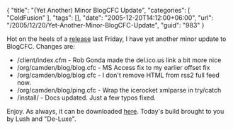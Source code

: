 {
	"title": "(Yet Another) Minor BlogCFC Update",
	"categories": [
		"ColdFusion"
	],
	"tags": [],
	"date": "2005-12-20T14:12:00+06:00",
	"url": "/2005/12/20/Yet-Another-Minor-BlogCFC-Update",
	"guid": "983"
}

Hot on the heels of a <a href="http://ray.camdenfamily.com/index.cfm/2005/12/16/BlogCFC-ColdFusion-Blog-402-Released">release</a> last Friday, I have yet another minor update to BlogCFC. Changes are:

<ul>
<li>/client/index.cfm - Rob Gonda made the del.ico.us link a bit more nice
<li>/org/camden/blog/blog.cfc - MS Access fix to my earlier offset fix
<li>/org/camden/blog/blog.cfc - I don't remove HTML from rss2 full feed now.
<li>/org/camden/blog/ping.cfc - Wrap the icerocket xmlparse in try/catch
<li>/install/ - Docs updated. Just a few typos fixed.
</ul>

Enjoy. As always, it can be downloaded <a href="http://ray.camdenfamily.com/projects/blogcfc">here</a>. Today's build brought to you by Lush and "De-Luxe".